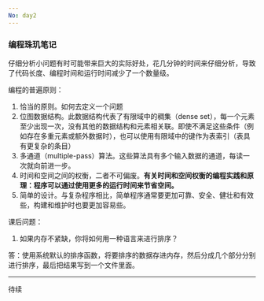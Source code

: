 ```yaml
---
No: day2
---
```


### 编程珠玑笔记

仔细分析小问题有时可能带来巨大的实际好处，花几分钟的时间来仔细分析，导致了代码长度、编程时间和运行时间减少了一个数量级。

编程的普遍原则：
1. 恰当的原则。如何去定义一个问题
2. 位图数据结构。此数据结构代表了有限域中的稠集（dense set），每一个元素至少出现一次，没有其他的数据结构和元素相关联。即使不满足这些条件（例如存在多重元素或额外数据时），也可以使用有限域中的键作为表索引（表具有更复杂的条目）
3. 多通道（multiple-pass）算法。这些算法具有多个输入数据的通道，每读一次就向前进一步。
4. 时间和空间之间的权衡，二者不可偏废。**有关时间和空间权衡的编程实践和原理：程序可以通过使用更多的运行时间来节省空间。**
5. 简单的设计。与复杂程序相比，简单程序通常要更加可靠、安全、健壮和有效些，构建和维护时也要更加容易些。

课后问题：
1. 如果内存不紧缺，你将如何用一种语言来进行排序？

答：使用系统默认的排序函数，将要排序的数据存进内存，然后分成几个部分分别进行排序，最后把结果写到一个文件里面。

---
待续


